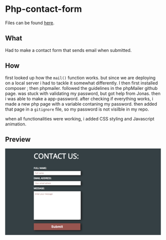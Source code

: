 # Php-contact-form

Files can be found [here](https://github.com/krisderycke/php-contact).

## What

Had to make a contact form that sends email when submitted.

## How

first looked up how the `mail()` function works. but since we are deploying on a local server i had to tackle it somewhat differently. I then first installed composer ; then phpmailer.
followed the guidelines in the phpMailer github page.
was stuck with validating my password, but got help from Jonas. then i was able to make a app-password.
after checking if everything works, i made a new php page with a variable contaning my password. then added that page in a `gitignore` file, so my password is not visilble in my repo.

when all functionalities were working, i added CSS styling and Javascript animation.

## Preview

![screenshot](/Assets/pics/Capture.png)
